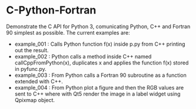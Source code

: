 # C-Python-Fortran
Demonstrate the C API for Python 3, comunicating Python, C++ and Fortran 90 simplest as possible. The current examples are:

- example_001 : Calls Python function f(x) inside p.py from C++ printing out the result.
- example_002 : Python calls a method inside C++ named callCppFromPython(x), duplicates x and applies the function f(x) stored in pyfunc.py.
- example_003 : From Python calls a Fortran 90 subroutine as a function extended with C++.
- example_004 : From Python plot a figure and then the RGB values are sent to C++ where with Qt5 render the image in a label widget using Qpixmap object.
